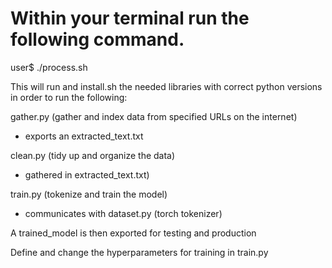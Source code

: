# Within your terminal run the following command. 

user$ ./process.sh 

This will run and install.sh the needed libraries with correct python versions in order to run the following:

gather.py (gather and index data from specified URLs on the internet)
- exports an extracted_text.txt

clean.py (tidy up and organize the data)
- gathered in extracted_text.txt)

train.py (tokenize and train the model)
- communicates with dataset.py (torch tokenizer)

A trained_model is then exported for testing and production

Define and change the hyperparameters for training in train.py
